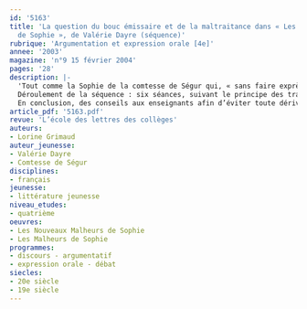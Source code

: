 ```yaml
---
id: '5163'
title: 'La question du bouc émissaire et de la maltraitance dans « Les Nouveaux Malheurs
  de Sophie », de Valérie Dayre (séquence)'
rubrique: 'Argumentation et expression orale [4e]'
annee: '2003'
magazine: 'n°9 15 février 2004'
pages: '28'
description: |-
  'Tout comme la Sophie de la comtesse de Ségur qui, « sans faire exprès », mutile et éborgne ses jeux et ses animaux, la Sophie de Valérie Dayre porte un prénom lourd de sens dont il va lui falloir faire la preuve dans l’épreuve de sa valeur avant de pouvoir l’assumer et le porter pleinement : Sophie, la sagesse ! Pour des élèves de quatrième, l’intertextualité visible dans le titre n’est plus guère perceptible dans le texte, mais ils la découvrent lors de va-et-vient entre les deux œuvres. La séquence présentée ici ne se contente pas d’étudier une œuvre intégrale de littérature de jeunesse, mais autorise à lancer le débat littéraire et citoyen sur une question qui pourrait dépasser les simples apparences du syntagme déjà un peu galvaudé de « maltraitance ». Il y est question du regard qu’on peut porter sur la maltraitance pour s’interroger sur ses mécanismes et comprendre comment et pourquoi un groupe se désigne un bouc émissaire. À cet égard, l’enseignement du fait religieux à l’école prendra une place importante. L’article propose de traiter ces questions dans une classe de quatrième par le biais de la joute oratoire et du débat littéraire, préparés par des « chantiers » de recherche. Pas de débat contradictoire et polémique ici, ni un simple débat d’idées qui permettrait de discuter un grand thème d’actualité, mais la discussion étayée par des faits de langue et de rhétorique.
  Déroulement de la séquence : six séances, suivant le principe des travaux différenciés.
  En conclusion, des conseils aux enseignants afin d’éviter toute dérive dans les débats organisés en classe'
article_pdf: '5163.pdf'
revue: 'L’école des lettres des collèges'
auteurs:
- Lorine Grimaud
auteur_jeunesse:
- Valérie Dayre
- Comtesse de Ségur
disciplines:
- français
jeunesse:
- littérature jeunesse
niveau_etudes:
- quatrième
oeuvres:
- Les Nouveaux Malheurs de Sophie
- Les Malheurs de Sophie
programmes:
- discours - argumentatif
- expression orale - débat
siecles:
- 20e siècle
- 19e siècle
---
```


